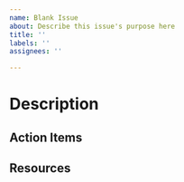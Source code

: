 ```yaml
---
name: Blank Issue
about: Describe this issue's purpose here
title: ''
labels: ''
assignees: ''

---
```


# Description

## Action Items

## Resources
